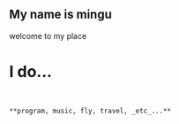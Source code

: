 ## My name is mingu

welcome to my place

# I do...

```markdown


**program, music, fly, travel, _etc_...**


```
